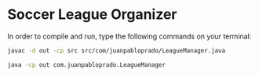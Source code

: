 Soccer League Organizer
=============

In order to compile and run, type the following commands on your terminal:

```bash
javac -d out -cp src src/com/juanpabloprado/LeagueManager.java
```

```bash
java -cp out com.juanpabloprado.LeagueManager
```
